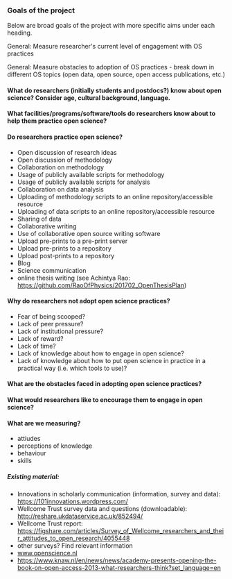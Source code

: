 ### Goals of the project

Below are broad goals of the project with more specific aims under each heading.

General: Measure researcher's current level of engagement with OS practices

General: Measure obstacles to adoption of OS practices - break down in different OS topics (open data, open source, open access publications, etc.)

#### What do researchers (initially students and postdocs?) know about open science? Consider age, cultural background, language.

#### What facilities/programs/software/tools do researchers know about to help them practice open science?

#### Do researchers practice open science?
- Open discussion of research ideas
- Open discussion of methodology
- Collaboration on methodology
- Usage of publicly available scripts for methodology
- Usage of publicly available scripts for analysis
- Collaboration on data analysis
- Uploading of methodology scripts to an online repository/accessible resource
- Uploading of data scripts to an online repository/accessible resource
- Sharing of data
- Collaborative writing
- Use of collaborative open source writing software
- Upload pre-prints to a pre-print server
- Upload pre-prints to a repository
- Upload post-prints to a repository
- Blog
- Science communication
- online thesis writing (see Achintya Rao: https://github.com/RaoOfPhysics/201702_OpenThesisPlan)


#### Why do researchers not adopt open science practices?
- Fear of being scooped?
- Lack of peer pressure?
- Lack of institutional pressure?
- Lack of reward?
- Lack of time?
- Lack of knowledge about how to engage in open science?
- Lack of knowledge about how to put open science in practice in a practical way (i.e. which tools to use)?

#### What are the obstacles faced in adopting open science practices?

#### What would researchers like to encourage them to engage in open science?

#### What are we measuring?
 - attiudes
 - perceptions of knowledge
 - behaviour
 - skills



##### Existing material:
- Innovations in scholarly communication (information, survey and data): https://101innovations.wordpress.com/
- Wellcome Trust survey data and questions (downloadable): http://reshare.ukdataservice.ac.uk/852494/
- Wellcome Trust report: https://figshare.com/articles/Survey_of_Wellcome_researchers_and_their_attitudes_to_open_research/4055448
- other surveys? Find relevant information
- www.openscience.nl
- https://www.knaw.nl/en/news/news/academy-presents-opening-the-book-on-open-access-2013-what-researchers-think?set_language=en

#### 
